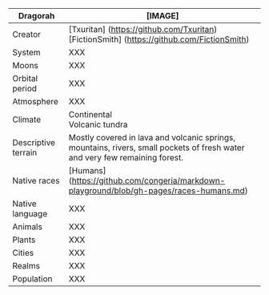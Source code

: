 Dragorah       | [IMAGE]            
---------------|---------------
Creator | [Txuritan] (https://github.com/Txuritan) <br/> [FictionSmith] (https://github.com/FictionSmith)
System  | XXX     
Moons | XXX
Orbital period | XXX
Atmosphere | XXX
Climate | Continental <br/> Volcanic tundra 
Descriptive terrain | Mostly covered in lava and volcanic springs, mountains, rivers, small pockets of fresh water and very few remaining forest.
Native races | [Humans] (https://github.com/congeria/markdown-playground/blob/gh-pages/races-humans.md) 
Native language | XXX
Animals | XXX
Plants | XXX
Cities | XXX
Realms | XXX
Population | XXX 
